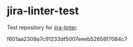 # jira-linter-test

Test repository for [jira-linter].

[jira-linter]: /btwrk/jira-linter
f601aa2309a7c91233df5007eeeb52658f7084c7
